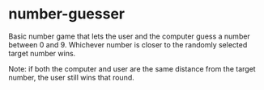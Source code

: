 # number-guesser
Basic number game that lets the user and the computer guess a number between 0 and 9. Whichever number is closer to the randomly selected target number wins.

Note: if both the computer and user are the same distance from the target number, the user still wins that round.

